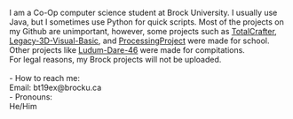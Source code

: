 <br>
I am a Co-Op computer science student at Brock University. I usually use Java, but I sometimes use Python for quick scripts. Most of the projects on my Github are unimportant, however, some projects such as <a href="https://github.com/BrettTerpstra02/TotalCrafter">TotalCrafter</a>, <a href="https://github.com/BrettTerpstra02/Legacy-3D-Visual-Basic">Legacy-3D-Visual-Basic</a>, and <a href="https://github.com/BrettTerpstra02/ProcessingProject">ProcessingProject</a> were made for school. Other projects like <a href="https://github.com/BrettTerpstra02/Ludum-Dare-46">Ludum-Dare-46</a> were made for compitations. <br>
For legal reasons, my Brock projects will not be uploaded. <br>
<br>
- How to reach me: <br>
	Email: bt19ex@brocku.ca <br>
- Pronouns: <br>
	He/Him <br>

